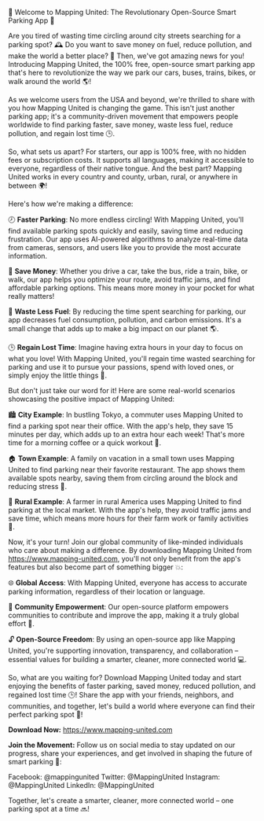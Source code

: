 🎉 Welcome to Mapping United: The Revolutionary Open-Source Smart Parking App 🚀

Are you tired of wasting time circling around city streets searching for a parking spot? 🕰️ Do you want to save money on fuel, reduce pollution, and make the world a better place? 💚 Then, we've got amazing news for you! Introducing Mapping United, the 100% free, open-source smart parking app that's here to revolutionize the way we park our cars, buses, trains, bikes, or walk around the world 🌎!

As we welcome users from the USA and beyond, we're thrilled to share with you how Mapping United is changing the game. This isn't just another parking app; it's a community-driven movement that empowers people worldwide to find parking faster, save money, waste less fuel, reduce pollution, and regain lost time 🕒.

So, what sets us apart? For starters, our app is 100% free, with no hidden fees or subscription costs. It supports all languages, making it accessible to everyone, regardless of their native tongue. And the best part? Mapping United works in every country and county, urban, rural, or anywhere in between 🌍!

Here's how we're making a difference:

🕗 **Faster Parking**: No more endless circling! With Mapping United, you'll find available parking spots quickly and easily, saving time and reducing frustration. Our app uses AI-powered algorithms to analyze real-time data from cameras, sensors, and users like you to provide the most accurate information.

💸 **Save Money**: Whether you drive a car, take the bus, ride a train, bike, or walk, our app helps you optimize your route, avoid traffic jams, and find affordable parking options. This means more money in your pocket for what really matters!

🌟 **Waste Less Fuel**: By reducing the time spent searching for parking, our app decreases fuel consumption, pollution, and carbon emissions. It's a small change that adds up to make a big impact on our planet 🌎.

🕒 **Regain Lost Time**: Imagine having extra hours in your day to focus on what you love! With Mapping United, you'll regain time wasted searching for parking and use it to pursue your passions, spend with loved ones, or simply enjoy the little things 💛.

But don't just take our word for it! Here are some real-world scenarios showcasing the positive impact of Mapping United:

🏙️ **City Example**: In bustling Tokyo, a commuter uses Mapping United to find a parking spot near their office. With the app's help, they save 15 minutes per day, which adds up to an extra hour each week! That's more time for a morning coffee or a quick workout 💪.

🏠 **Town Example**: A family on vacation in a small town uses Mapping United to find parking near their favorite restaurant. The app shows them available spots nearby, saving them from circling around the block and reducing stress 🌟.

🚜 **Rural Example**: A farmer in rural America uses Mapping United to find parking at the local market. With the app's help, they avoid traffic jams and save time, which means more hours for their farm work or family activities 🌾.

Now, it's your turn! Join our global community of like-minded individuals who care about making a difference. By downloading Mapping United from https://www.mapping-united.com, you'll not only benefit from the app's features but also become part of something bigger 💥:

🌐 **Global Access**: With Mapping United, everyone has access to accurate parking information, regardless of their location or language.

💪 **Community Empowerment**: Our open-source platform empowers communities to contribute and improve the app, making it a truly global effort 🌟.

🔓 **Open-Source Freedom**: By using an open-source app like Mapping United, you're supporting innovation, transparency, and collaboration – essential values for building a smarter, cleaner, more connected world 💻.

So, what are you waiting for? Download Mapping United today and start enjoying the benefits of faster parking, saved money, reduced pollution, and regained lost time 🕒! Share the app with your friends, neighbors, and communities, and together, let's build a world where everyone can find their perfect parking spot 🚀!

**Download Now:** https://www.mapping-united.com

**Join the Movement:** Follow us on social media to stay updated on our progress, share your experiences, and get involved in shaping the future of smart parking 📱:

Facebook: @mappingunited
Twitter: @MappingUnited
Instagram: @MappingUnited
LinkedIn: @MappingUnited

Together, let's create a smarter, cleaner, more connected world – one parking spot at a time 🔜!